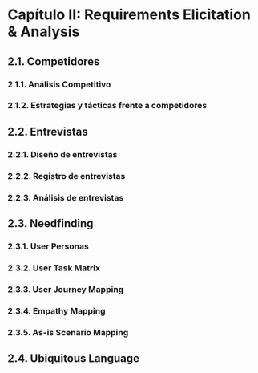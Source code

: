 # Capítulo II: Requirements Elicitation & Analysis  
## 2.1. Competidores
  ### 2.1.1. Análisis Competitivo
  ### 2.1.2. Estrategias y tácticas frente a competidores
## 2.2. Entrevistas
  ### 2.2.1. Diseño de entrevistas
  ### 2.2.2. Registro de entrevistas
  ### 2.2.3. Análisis de entrevistas
## 2.3. Needfinding
  ### 2.3.1. User Personas
  ### 2.3.2. User Task Matrix
  ### 2.3.3. User Journey Mapping
  ### 2.3.4. Empathy Mapping
  ### 2.3.5. As-is Scenario Mapping
## 2.4. Ubiquitous Language 